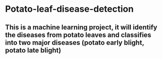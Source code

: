 # Potato-leaf-disease-detection
This is  a machine learning project, it will identify the diseases from potato leaves and classifies into two major diseases (potato early blight, potato late blight)
---
